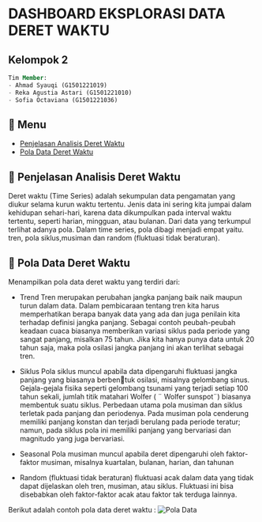 # DASHBOARD EKSPLORASI DATA DERET WAKTU

## Kelompok 2
```sql
Tim Member:
- Ahmad Syauqi (G1501221019)
- Reka Agustia Astari (G1501221010)
- Sofia Octaviana (G1501221036)
```

## :bookmark_tabs: Menu
- [Penjelasan Analisis Deret Waktu](#scroll_Penjelasan-Analisis-Deret-Waktu)
- [Pola Data Deret Waktu](#scroll_Pola-Data-Deret-Waktu)

## :scroll: Penjelasan Analisis Deret Waktu
Deret waktu (Time Series) adalah sekumpulan data pengamatan yang diukur selama kurun waktu tertentu. Jenis data ini sering kita jumpai dalam kehidupan sehari-hari, karena data  dikumpulkan pada interval waktu tertentu, seperti harian, mingguan, atau bulanan. Dari data yang terkumpul terlihat adanya pola. Dalam time series, pola  dibagi menjadi empat yaitu. tren, pola siklus,musiman dan random (fluktuasi tidak beraturan). 

## :scroll: Pola Data Deret Waktu
Menampilkan pola data deret waktu yang terdiri dari:
- Trend
Tren merupakan perubahan jangka panjang baik naik maupun turun dalam data. Dalam pembicaraan tentang tren kita harus memperhatikan berapa banyak data yang ada dan juga penilain kita terhadap definisi jangka panjang. Sebagai contoh peubah-peubah keadaan cuaca biasanya memberikan variasi siklus pada periode yang sangat panjang, misalkan 75 tahun. Jika kita hanya punya data untuk 20 tahun saja, maka pola osilasi jangka panjang ini akan terlihat sebagai tren.

- Siklus
Pola siklus muncul apabila data dipengaruhi fluktuasi jangka panjang yang biasanya berbentuk osilasi, misalnya gelombang sinus. Gejala-gejala fisika seperti gelombang tsunami yang terjadi setiap 100 tahun sekali, jumlah titik matahari Wolfer ( ¨ Wolfer sunspot¨) biasanya membentuk suatu siklus. Perbedaan utama pola musiman dan siklus terletak pada panjang dan periodenya. Pada musiman pola cenderung memiliki panjang konstan dan terjadi berulang pada periode teratur; namun, pada siklus pola ini memiliki panjang yang bervariasi dan magnitudo yang juga bervariasi.

- Seasonal
Pola musiman muncul apabila deret dipengaruhi oleh faktor-faktor musiman, misalnya kuartalan, bulanan, harian, dan tahunan

- Random (fluktuasi tidak beraturan)
fluktuasi acak dalam data yang  tidak  dapat  dijelaskan  oleh  tren,  musiman,  atau  siklus.  Fluktuasi  ini  bisa disebabkan oleh faktor-faktor acak atau faktor tak terduga lainnya.

Berikut adalah contoh pola data deret waktu :
![Pola Data](https://github.com/Rekaagustia/shiny-eksplorasi-data-deret-waktu/assets/39205545/6b84b8ff-e0c7-414d-9659-19187274c91d)





